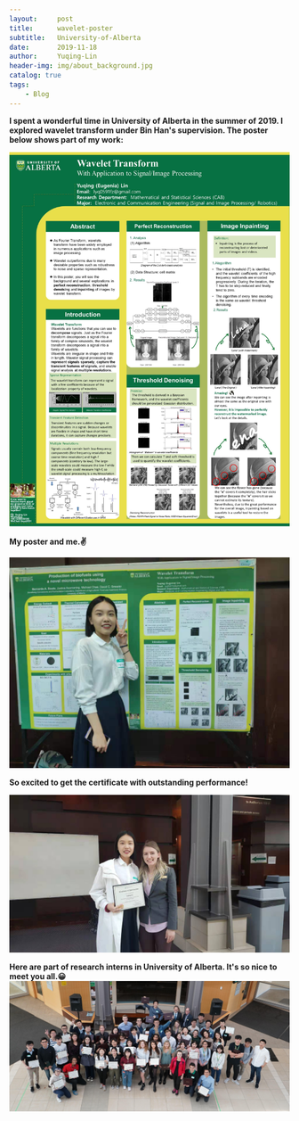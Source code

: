 ```yaml
---
layout:     post
title:      wavelet-poster
subtitle:   University-of-Alberta
date:       2019-11-18
author:     Yuqing-Lin
header-img: img/about_background.jpg
catalog: true
tags:
    - Blog
---
```


**I spent a wonderful time in University of Alberta in the summer of 2019. I explored wavelet transform under Bin Han's supervision. 
The poster below shows part of my work:**

![](https://github.com/LINYQ0591/LINYQ0591.github.io/blob/master/img/lyq-poster.jpg?raw=true)


**My poster and me.✌**

![](https://github.com/LINYQ0591/LINYQ0591.github.io/blob/master/img/lyq-ua-posme.jpg?raw=true)

**So excited to get the certificate with outstanding performance!**

![](https://github.com/LINYQ0591/LINYQ0591.github.io/blob/master/img/lyq-ua-poswitha.jpg?raw=true)

**Here are part of research interns in University of Alberta. It's so nice to meet you all.😀**
![](https://github.com/LINYQ0591/LINYQ0591.github.io/blob/master/img/lyq-ua-pic.jpg?raw=true)
